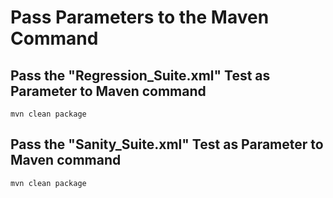 # Pass Parameters to the Maven Command

##  Pass the "Regression_Suite.xml" Test as Parameter to Maven command
```
mvn clean package
```
##  Pass the "Sanity_Suite.xml" Test as Parameter to Maven command
```
mvn clean package
```
